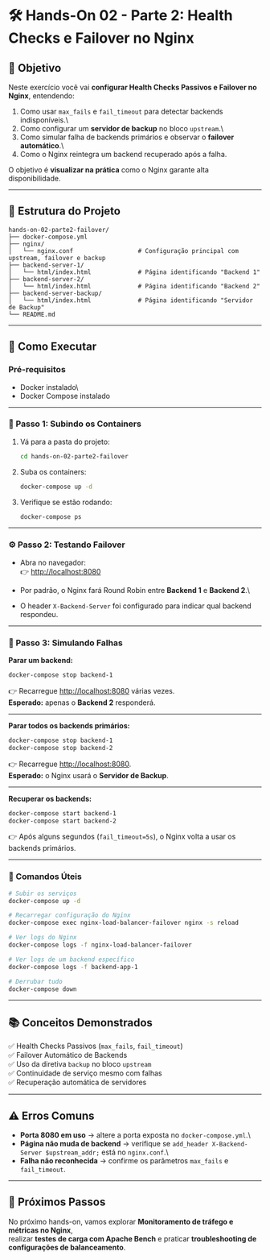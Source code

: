 # 🛠️ Hands-On 02 - Parte 2: Health Checks e Failover no Nginx

## 🎯 Objetivo

Neste exercício você vai **configurar Health Checks Passivos e Failover
no Nginx**, entendendo:

1.  Como usar `max_fails` e `fail_timeout` para detectar backends
    indisponíveis.\
2.  Como configurar um **servidor de backup** no bloco `upstream`.\
3.  Como simular falha de backends primários e observar o **failover
    automático**.\
4.  Como o Nginx reintegra um backend recuperado após a falha.

O objetivo é **visualizar na prática** como o Nginx garante alta
disponibilidade.

------------------------------------------------------------------------

## 📂 Estrutura do Projeto

    hands-on-02-parte2-failover/
    ├── docker-compose.yml
    ├── nginx/
    │   └── nginx.conf                  # Configuração principal com upstream, failover e backup
    ├── backend-server-1/
    │   └── html/index.html             # Página identificando "Backend 1"
    ├── backend-server-2/
    │   └── html/index.html             # Página identificando "Backend 2"
    ├── backend-server-backup/
    │   └── html/index.html             # Página identificando "Servidor de Backup"
    └── README.md

------------------------------------------------------------------------

## 🚀 Como Executar

### Pré-requisitos

-   Docker instalado\
-   Docker Compose instalado

------------------------------------------------------------------------

### 🔧 Passo 1: Subindo os Containers

1.  Vá para a pasta do projeto:

    ``` bash
    cd hands-on-02-parte2-failover
    ```

2.  Suba os containers:

    ``` bash
    docker-compose up -d
    ```

3.  Verifique se estão rodando:

    ``` bash
    docker-compose ps
    ```

------------------------------------------------------------------------

### ⚙️ Passo 2: Testando Failover

-   Abra no navegador:\
    👉 <http://localhost:8080>

-   Por padrão, o Nginx fará Round Robin entre **Backend 1** e **Backend
    2**.\

-   O header `X-Backend-Server` foi configurado para indicar qual
    backend respondeu.

------------------------------------------------------------------------

### 🔄 Passo 3: Simulando Falhas

**Parar um backend:**

``` bash
docker-compose stop backend-1
```

👉 Recarregue <http://localhost:8080> várias vezes.\
**Esperado:** apenas o **Backend 2** responderá.

------------------------------------------------------------------------

**Parar todos os backends primários:**

``` bash
docker-compose stop backend-1
docker-compose stop backend-2
```

👉 Recarregue <http://localhost:8080>.\
**Esperado:** o Nginx usará o **Servidor de Backup**.

------------------------------------------------------------------------

**Recuperar os backends:**

``` bash
docker-compose start backend-1
docker-compose start backend-2
```

👉 Após alguns segundos (`fail_timeout=5s`), o Nginx volta a usar os
backends primários.

------------------------------------------------------------------------

### 📜 Comandos Úteis

``` bash
# Subir os serviços
docker-compose up -d

# Recarregar configuração do Nginx
docker-compose exec nginx-load-balancer-failover nginx -s reload

# Ver logs do Nginx
docker-compose logs -f nginx-load-balancer-failover

# Ver logs de um backend específico
docker-compose logs -f backend-app-1

# Derrubar tudo
docker-compose down
```

------------------------------------------------------------------------

## 📚 Conceitos Demonstrados

✅ Health Checks Passivos (`max_fails`, `fail_timeout`)\
✅ Failover Automático de Backends\
✅ Uso da diretiva `backup` no bloco `upstream`\
✅ Continuidade de serviço mesmo com falhas\
✅ Recuperação automática de servidores

------------------------------------------------------------------------

## ⚠️ Erros Comuns

-   **Porta 8080 em uso** → altere a porta exposta no
    `docker-compose.yml`.\
-   **Página não muda de backend** → verifique se
    `add_header X-Backend-Server $upstream_addr;` está no `nginx.conf`.\
-   **Falha não reconhecida** → confirme os parâmetros `max_fails` e
    `fail_timeout`.

------------------------------------------------------------------------

## 🔮 Próximos Passos

No próximo hands-on, vamos explorar **Monitoramento de tráfego e métricas no Nginx**,  
realizar **testes de carga com Apache Bench** e praticar **troubleshooting de configurações de balanceamento**.
